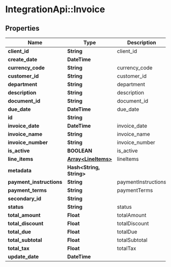 # IntegrationApi::Invoice

## Properties
Name | Type | Description | Notes
------------ | ------------- | ------------- | -------------
**client_id** | **String** | client_id | [optional] 
**create_date** | **DateTime** |  | [optional] 
**currency_code** | **String** | currency_code | 
**customer_id** | **String** | customer_id | 
**department** | **String** | department | [optional] 
**description** | **String** | description | [optional] 
**document_id** | **String** | document_id | [optional] 
**due_date** | **DateTime** | due_date | 
**id** | **String** |  | [optional] 
**invoice_date** | **DateTime** | invoice_date | 
**invoice_name** | **String** | invoice_name | [optional] 
**invoice_number** | **String** | invoice_number | 
**is_active** | **BOOLEAN** | is_active | [optional] 
**line_items** | [**Array&lt;LineItems&gt;**](LineItems.md) | lineItems | [optional] 
**metadata** | **Hash&lt;String, String&gt;** |  | [optional] 
**payment_instructions** | **String** | paymentInstructions | [optional] 
**payment_terms** | **String** | paymentTerms | [optional] 
**secondary_id** | **String** |  | [optional] 
**status** | **String** | status | [optional] 
**total_amount** | **Float** | totalAmount | 
**total_discount** | **Float** | totalDiscount | [optional] 
**total_due** | **Float** | totalDue | [optional] 
**total_subtotal** | **Float** | totalSubtotal | [optional] 
**total_tax** | **Float** | totalTax | [optional] 
**update_date** | **DateTime** |  | [optional] 


